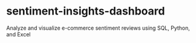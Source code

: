 # sentiment-insights-dashboard
Analyze and visualize e-commerce sentiment reviews using SQL, Python, and Excel
